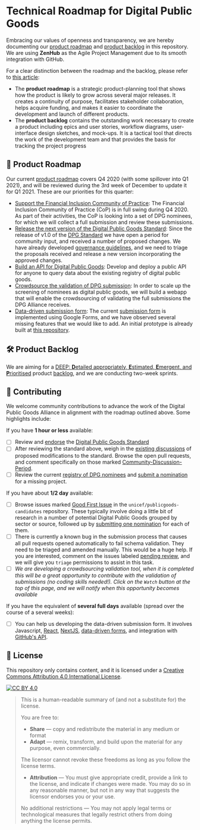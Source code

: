 # Technical Roadmap for Digital Public Goods

Embracing our values of openness and transparency, we are hereby documenting our [product roadmap](https://app.zenhub.com/workspaces/digital-public-goods---technical-roadmap---5f9c4ed1abaaf60010f1bf2e/roadmap) and [product backlog](https://app.zenhub.com/workspaces/digital-public-goods---technical-roadmap---5f9c4ed1abaaf60010f1bf2e/board?repos=169535457,296865900,308700920,171995289) in this repository. We are using **ZenHub** as the Agile Project Management due to its smooth integration with GitHub.

For a clear distinction between the roadmap and the backlog, please refer to [this article](https://www.romanpichler.com/blog/product-roadmap-product-backlog/):

* The **product roadmap** is a strategic product-planning tool that shows how the product is likely to grow across several major releases. It creates a continuity of purpose, facilitates stakeholder collaboration, helps acquire funding, and makes it easier to coordinate the development and launch of different products.
* The **product backlog** contains the outstanding work necessary to create a product including epics and user stories, workflow diagrams, user-interface design sketches, and mock-ups. It is a tactical tool that directs the work of the development team and that provides the basis for tracking the project progress

## 📑 Product Roadmap

Our current [product roadmap](https://app.zenhub.com/workspaces/digital-public-goods---technical-roadmap---5f9c4ed1abaaf60010f1bf2e/roadmap) covers Q4 2020 (with some spillover into Q1 2021), and will be reviewed during the 3rd week of December to update it for Q1 2021. These are our priorities for this quarter:
* [Support the Financial Inclusion Community of Practice](https://app.zenhub.com/workspaces/digital-public-goods---technical-roadmap---5f9c4ed1abaaf60010f1bf2e/issues/dpgalliance/technical-roadmap/5): The Financial Inclusion Community of Practice (CoP) is in full swing during Q4 2020. As part of their activities, the CoP is looking into a set of DPG nominees, for which we will collect a full submission and review these submissions.
* [Release the next version of the Digital Public Goods Standard](https://app.zenhub.com/workspaces/digital-public-goods---technical-roadmap---5f9c4ed1abaaf60010f1bf2e/issues/dpgalliance/technical-roadmap/4): Since the release of v1.0 of the [DPG Standard](https://digitalpublicgoods.net/standard/) we have open a period for community input, and received a number of proposed changes. We have already developed [governance guidelines](https://github.com/DPGAlliance/DPG-Standard/blob/master/governance.md), and we need to triage the proposals received and release a new version incorporating the approved changes.
* [Build an API for Digital Public Goods](https://app.zenhub.com/workspaces/digital-public-goods---technical-roadmap---5f9c4ed1abaaf60010f1bf2e/issues/dpgalliance/technical-roadmap/1): Develop and deploy a public API for anyone to query data about the existing registry of digital public goods.
* [Crowdsource the validation of DPG submission](https://app.zenhub.com/workspaces/digital-public-goods---technical-roadmap---5f9c4ed1abaaf60010f1bf2e/issues/dpgalliance/technical-roadmap/2): In order to scale up the screening of nominees as digital public goods, we will build a webapp that will enable the crowdsourcing of validating the full submissions the DPG Alliance receives.
* [Data-driven submission form](https://app.zenhub.com/workspaces/digital-public-goods---technical-roadmap---5f9c4ed1abaaf60010f1bf2e/issues/dpgalliance/technical-roadmap/3): The current [submission form](https://digitalpublicgoods.net/submission) is implemented using Google Forms, and we have observed several missing features that we would like to add. An initial prototype is already built at [this repository](https://github.com/lacabra/submission-digitalpublicgoods/).

## 🛠 Product Backlog

We are aiming for a [DEEP: **D**etailed appropriately, **E**stimated, **E**mergent, and **P**rioritised](https://www.romanpichler.com/blog/make-the-product-backlog-deep/) product [backlog](https://app.zenhub.com/workspaces/digital-public-goods---technical-roadmap---5f9c4ed1abaaf60010f1bf2e/board?repos=169535457,296865900,308700920,171995289), and we are conducting two-week sprints.

## 🤝 Contributing

We welcome community contributions to advance the work of the Digital Public Goods Alliance in alignment with the roadmap outlined above. Some highlights include:

If you have **1 hour or less** available:

- [ ] Review and [endorse](https://github.com/DPGAlliance/DPG-Standard#-endorsements) the [Digital Public Goods Standard](https://github.com/DPGAlliance/DPG-Standard)
- [ ] After reviewing the standard above, weigh in the [existing discussions](https://github.com/DPGAlliance/DPG-Standard/pulls) of proposed modifications to the standard. Browse the open pull requests, and comment specifically on those marked [Community-Discussion-Period](https://github.com/DPGAlliance/DPG-Standard/pulls?q=is%3Apr+is%3Aopen+label%3ACommunity-Discussion-Period).
- [ ] Review the current [registry of DPG nominees](https://digitalpublicgoods.net/registry/) and [submit a nomination](https://docs.google.com/forms/d/e/1FAIpQLSdGzlBiecPBlVvJXmcMKXF3zdxASY8vGnrdnNNwp7fVKb169A/viewform?usp=sf_link) for a missing project.

If you have about **1/2 day** available:

- [ ] Browse issues marked [Good First Issue](https://github.com/unicef/publicgoods-candidates/issues) in the `unicef/publicgoods-candidates` repository. These typically involve doing a little bit of research in a number of potential Digital Public Goods grouped by sector or source, followed up by [submitting one nomination](https://digitalpublicgoods.net/submission) for each of them.
- [ ] There is currently a known bug in the submission process that causes all pull requests opened automatically to fail schema validation. They need to be triaged and amended manually. This would be a huge help. If you are interested, comment on the issues labeled [pending review](https://github.com/unicef/publicgoods-candidates/pulls?q=is%3Apr+is%3Aopen+label%3A%22pending+review%22), and we will give you `triage` permissions to assist in this task.
- [ ] *We are developing a crowdsourcing validation tool, when it is completed this will be a great opportunity to contribute with the validation of submissions (no coding skills needed!). Click on the `Watch` button at the top of this page, and we will notify when this opportunity becomes available*

If you have the equivalent of **several full days** available (spread over the course of a several weeks):
- [ ] You can help us developing the data-driven submission form. It involves Javascript, [React](https://reactjs.org/), [NextJS](https://nextjs.org/), [data-driven forms](https://data-driven-forms.org/), and integration with [GitHub's API](https://docs.github.com/en/free-pro-team@latest/rest).

## :memo: License

This repository only contains content, and it is licensed under a [Creative Commons Attribution 4.0 International License](LICENSE).

[![CC BY 4.0][cc-by-image]](LICENSE)

> This is a human-readable summary of (and not a substitute for) the license.
> 
> You are free to:
> * **Share** — copy and redistribute the material in any medium or format
> * **Adapt** — remix, transform, and build upon the material for any purpose, even commercially.
> 
> The licensor cannot revoke these freedoms as long as you follow the license terms.
> 
> * **Attribution** — You must give appropriate credit, provide a link to the license, and indicate if changes were made. You may do so in any reasonable manner, but not in any way that suggests the licensor endorses you or your use.
>
> No additional restrictions — You may not apply legal terms or technological measures that legally restrict others from doing anything the license permits.

[cc-by-image]: https://licensebuttons.net/l/by/4.0/88x31.png
[cc-by-shield]: https://img.shields.io/badge/License-CC%20BY-%204.0-lightgrey.svg
